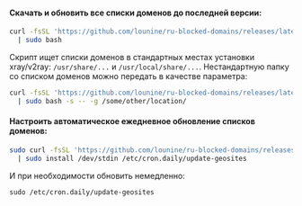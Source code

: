 #### Скачать и обновить все списки доменов до последней версии:
```bash
curl -fsSL 'https://github.com/lounine/ru-blocked-domains/releases/latest/download/update-geosites.sh' \
  | sudo bash
```

Скрипт ищет списки доменов в стандартных местах установки xray/v2ray: `/usr/share/...` и `/usr/local/share/...`. 
Нестандартную папку со списком доменов можно передать в качестве параметра:
```bash
curl -fsSL 'https://github.com/lounine/ru-blocked-domains/releases/latest/download/update-geosites.sh' \
  | sudo bash -s -- -g /some/other/location/
```

#### Настроить автоматическое ежедневное обновление списков доменов:
```bash
sudo curl -fsSL 'https://github.com/lounine/ru-blocked-domains/releases/latest/download/update-geosites.sh' \
  | sudo install /dev/stdin /etc/cron.daily/update-geosites
```

И при необходимости обновить немедленно:
```
sudo /etc/cron.daily/update-geosites
```
